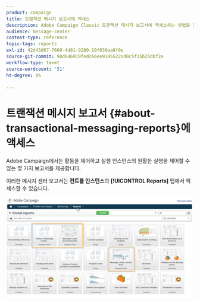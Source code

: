 ```yaml
---
product: campaign
title: 트랜잭션 메시지 보고서에 액세스
description: Adobe Campaign Classic 트랜잭션 메시지 보고서에 액세스하는 방법을 알아봅니다.
audience: message-center
content-type: reference
topic-tags: reports
exl-id: 42d43d67-7660-4d81-9280-10f030aa8f0e
source-git-commit: 98d646919fedc66ee9145522ad0c5f15b25dbf2e
workflow-type: tm+mt
source-wordcount: '51'
ht-degree: 0%

---
```


# 트랜잭션 메시지 보고서 {#about-transactional-messaging-reports}에 액세스

Adobe Campaign에서는 활동을 제어하고 실행 인스턴스의 원활한 실행을 제어할 수 있는 몇 가지 보고서를 제공합니다.

이러한 메시지 센터 보고서는 **컨트롤 인스턴스**&#x200B;의 **[!UICONTROL Reports]** 탭에서 액세스할 수 있습니다.

![](assets/messagecenter_reporting_002.png)
